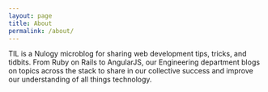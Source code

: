 ```yaml
---
layout: page
title: About
permalink: /about/
---
```


TIL is a Nulogy microblog for sharing web development tips, tricks, and tidbits. From Ruby on Rails to AngularJS, our Engineering department blogs on topics across the stack to share in our collective success and improve our understanding of all things technology.